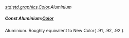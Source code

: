 _[std](../../modules/std/std-module.md):[std.graphics](../../modules/std/std-graphics.md).[Color](../../modules/std/std-graphics-color.md).Aluminium_
##### Const Aluminium:[Color](../../modules/std/std-graphics-color.md)
Aluminium. Roughly equivalent to New Color( .91, .92, .92 ).
